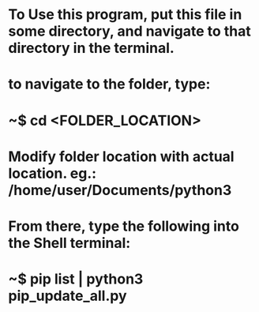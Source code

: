# To Use this program, put this file in some directory, and navigate to that directory in the terminal.

# to navigate to the folder, type: 
# ~$ cd <FOLDER_LOCATION>

# Modify folder location with actual location. eg.: /home/user/Documents/python3
# From there, type the following into the Shell terminal:
# ~$ pip list | python3 pip_update_all.py
